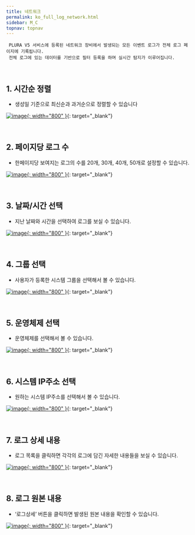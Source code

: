 ```yaml
---
title: 네트워크
permalink: ko_full_log_network.html
sidebar: M_C
topnav: topnav
---
```


     PLURA V5 서비스에 등록된 네트워크 장비에서 발생되는 모든 이벤트 로그가 전체 로그 페이지에 기록됩니다.
     전체 로그에 있는 데이터를 기반으로 필터 등록을 하며 실시간 탐지가 이루어집니다.

 
<br />

## 1. 시간순 정렬
- 생성일 기준으로 최신순과 과거순으로 정렬할 수 있습니다

[![image](/docs/images/Manual/common/full_log/network/1.png){: width="800" }](/docs/images/Manual/common/full_log/network/1.png){: target="_blank"} 

<br />

## 2. 페이지당 로그 수
- 한페이지당 보여지는 로그의 수를 20개, 30개, 40개, 50개로 설정할 수 있습니다.

[![image](/docs/images/Manual/common/full_log/network/2.png){: width="800" }](/docs/images/Manual/common/full_log/network/2.png){: target="_blank"}  

<br />

## 3. 날짜/시간 선택
- 지난 날짜와 시간을 선택하여 로그를 보실 수 있습니다.

[![image](/docs/images/Manual/common/full_log/network/3.png){: width="800" }](/docs/images/Manual/common/full_log/network/3.png){: target="_blank"}  

<br />

## 4. 그룹 선택
- 사용자가 등록한 시스템 그룹을 선택해서 볼 수 있습니다.

[![image](/docs/images/Manual/common/full_log/network/4.png){: width="800" }](/docs/images/Manual/common/full_log/network/4.png){: target="_blank"}  

<br />

## 5. 운영체제 선택
- 운영체제를 선택해서 볼 수 있습니다.

[![image](/docs/images/Manual/common/full_log/network/5.png){: width="800" }](/docs/images/Manual/common/full_log/network/5.png){: target="_blank"}  

<br />

## 6. 시스템 IP주소 선택
- 원하는 시스템 IP주소를 선택해서 볼 수 있습니다.

[![image](/docs/images/Manual/common/full_log/network/6.png){: width="800" }](/docs/images/Manual/common/full_log/network/6.png){: target="_blank"}  

<br />

## 7. 로그 상세 내용
- 로그 목록을 클릭하면 각각의 로그에 담긴 자세한 내용들을 보실 수 있습니다.

[![image](/docs/images/Manual/common/full_log/network/7.png){: width="800" }](/docs/images/Manual/common/full_log/network/7.png){: target="_blank"}  

<br />

## 8. 로그 원본 내용
- ‘로그상세’ 버튼을 클릭하면 발생된 원본 내용을 확인할 수 있습니다.

[![image](/docs/images/Manual/common/full_log/network/8.png){: width="800" }](/docs/images/Manual/common/full_log/network/8.png){: target="_blank"} 